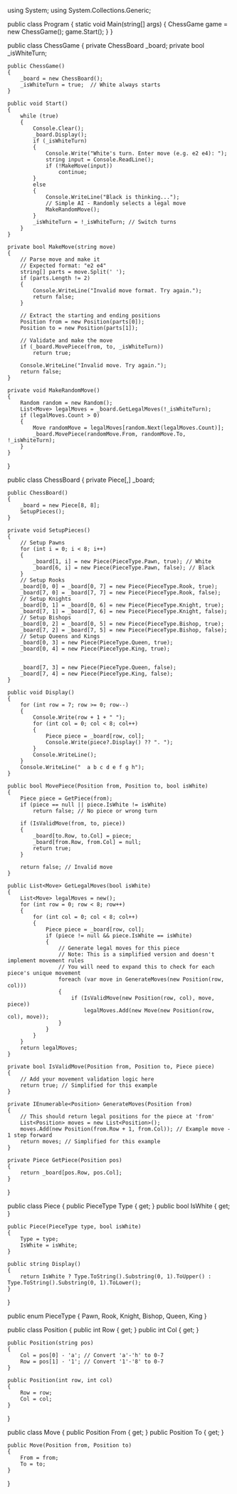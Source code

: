 using System;
using System.Collections.Generic;

public class Program
{
    static void Main(string[] args)
    {
        ChessGame game = new ChessGame();
        game.Start();
    }
}

public class ChessGame
{
    private ChessBoard _board;
    private bool _isWhiteTurn;

    public ChessGame()
    {
        _board = new ChessBoard();
        _isWhiteTurn = true;  // White always starts
    }

    public void Start()
    {
        while (true)
        {
            Console.Clear();
            _board.Display();
            if (_isWhiteTurn)
            {
                Console.Write("White's turn. Enter move (e.g. e2 e4): ");
                string input = Console.ReadLine();
                if (!MakeMove(input))
                    continue;
            }
            else
            {
                Console.WriteLine("Black is thinking...");
                // Simple AI - Randomly selects a legal move
                MakeRandomMove();
            }
            _isWhiteTurn = !_isWhiteTurn; // Switch turns
        }
    }

    private bool MakeMove(string move)
    {
        // Parse move and make it
        // Expected format: "e2 e4"
        string[] parts = move.Split(' ');
        if (parts.Length != 2)
        {
            Console.WriteLine("Invalid move format. Try again.");
            return false;
        }

        // Extract the starting and ending positions
        Position from = new Position(parts[0]);
        Position to = new Position(parts[1]);

        // Validate and make the move
        if (_board.MovePiece(from, to, _isWhiteTurn))
            return true;

        Console.WriteLine("Invalid move. Try again.");
        return false;
    }

    private void MakeRandomMove()
    {
        Random random = new Random();
        List<Move> legalMoves = _board.GetLegalMoves(!_isWhiteTurn);
        if (legalMoves.Count > 0)
        {
            Move randomMove = legalMoves[random.Next(legalMoves.Count)];
            _board.MovePiece(randomMove.From, randomMove.To, !_isWhiteTurn);
        }
    }
}

public class ChessBoard
{
    private Piece[,] _board;

    public ChessBoard()
    {
        _board = new Piece[8, 8];
        SetupPieces();
    }

    private void SetupPieces()
    {
        // Setup Pawns
        for (int i = 0; i < 8; i++)
        {
            _board[1, i] = new Piece(PieceType.Pawn, true); // White
            _board[6, i] = new Piece(PieceType.Pawn, false); // Black
        }
        // Setup Rooks
        _board[0, 0] = _board[0, 7] = new Piece(PieceType.Rook, true);
        _board[7, 0] = _board[7, 7] = new Piece(PieceType.Rook, false);
        // Setup Knights
        _board[0, 1] = _board[0, 6] = new Piece(PieceType.Knight, true);
        _board[7, 1] = _board[7, 6] = new Piece(PieceType.Knight, false);
        // Setup Bishops
        _board[0, 2] = _board[0, 5] = new Piece(PieceType.Bishop, true);
        _board[7, 2] = _board[7, 5] = new Piece(PieceType.Bishop, false);
        // Setup Queens and Kings
        _board[0, 3] = new Piece(PieceType.Queen, true);
        _board[0, 4] = new Piece(PieceType.King, true);


        _board[7, 3] = new Piece(PieceType.Queen, false);
        _board[7, 4] = new Piece(PieceType.King, false);
    }

    public void Display()
    {
        for (int row = 7; row >= 0; row--)
        {
            Console.Write(row + 1 + " ");
            for (int col = 0; col < 8; col++)
            {
                Piece piece = _board[row, col];
                Console.Write(piece?.Display() ?? ". ");
            }
            Console.WriteLine();
        }
        Console.WriteLine("  a b c d e f g h");
    }

    public bool MovePiece(Position from, Position to, bool isWhite)
    {
        Piece piece = GetPiece(from);
        if (piece == null || piece.IsWhite != isWhite)
            return false; // No piece or wrong turn

        if (IsValidMove(from, to, piece))
        {
            _board[to.Row, to.Col] = piece;
            _board[from.Row, from.Col] = null;
            return true;
        }

        return false; // Invalid move
    }

    public List<Move> GetLegalMoves(bool isWhite)
    {
        List<Move> legalMoves = new();
        for (int row = 0; row < 8; row++)
        {
            for (int col = 0; col < 8; col++)
            {
                Piece piece = _board[row, col];
                if (piece != null && piece.IsWhite == isWhite)
                {
                    // Generate legal moves for this piece
                    // Note: This is a simplified version and doesn't implement movement rules
                    // You will need to expand this to check for each piece's unique movement
                    foreach (var move in GenerateMoves(new Position(row, col)))
                    {
                        if (IsValidMove(new Position(row, col), move, piece))
                            legalMoves.Add(new Move(new Position(row, col), move));
                    }
                }
            }
        }
        return legalMoves;
    }

    private bool IsValidMove(Position from, Position to, Piece piece)
    {
        // Add your movement validation logic here
        return true; // Simplified for this example
    }

    private IEnumerable<Position> GenerateMoves(Position from)
    {
        // This should return legal positions for the piece at 'from'
        List<Position> moves = new List<Position>();
        moves.Add(new Position(from.Row + 1, from.Col)); // Example move - 1 step forward
        return moves; // Simplified for this example
    }

    private Piece GetPiece(Position pos)
    {
        return _board[pos.Row, pos.Col];
    }
}

public class Piece
{
    public PieceType Type { get; }
    public bool IsWhite { get; }

    public Piece(PieceType type, bool isWhite)
    {
        Type = type;
        IsWhite = isWhite;
    }

    public string Display()
    {
        return IsWhite ? Type.ToString().Substring(0, 1).ToUpper() : Type.ToString().Substring(0, 1).ToLower();
    }
}

public enum PieceType { Pawn, Rook, Knight, Bishop, Queen, King }

public class Position
{
    public int Row { get; }
    public int Col { get; }

    public Position(string pos)
    {
        Col = pos[0] - 'a'; // Convert 'a'-'h' to 0-7
        Row = pos[1] - '1'; // Convert '1'-'8' to 0-7
    }

    public Position(int row, int col)
    {
        Row = row;
        Col = col;
    }
}

public class Move
{
    public Position From { get; }
    public Position To { get; }

    public Move(Position from, Position to)
    {
        From = from;
        To = to;
    }
}
